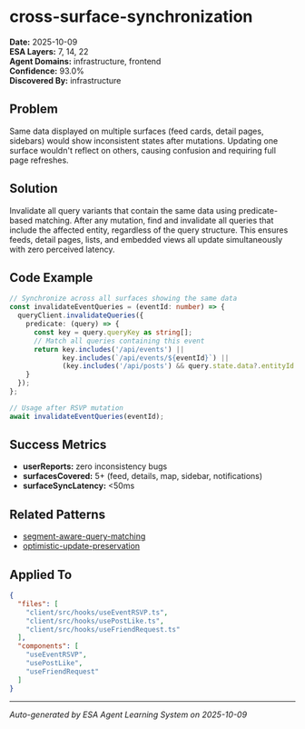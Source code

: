 # cross-surface-synchronization

**Date:** 2025-10-09  
**ESA Layers:** 7, 14, 22  
**Agent Domains:** infrastructure, frontend  
**Confidence:** 93.0%  
**Discovered By:** infrastructure

## Problem

Same data displayed on multiple surfaces (feed cards, detail pages, sidebars) would show inconsistent states after mutations. Updating one surface wouldn't reflect on others, causing confusion and requiring full page refreshes.

## Solution

Invalidate all query variants that contain the same data using predicate-based matching. After any mutation, find and invalidate all queries that include the affected entity, regardless of the query structure. This ensures feeds, detail pages, lists, and embedded views all update simultaneously with zero perceived latency.

## Code Example

```typescript
// Synchronize across all surfaces showing the same data
const invalidateEventQueries = (eventId: number) => {
  queryClient.invalidateQueries({
    predicate: (query) => {
      const key = query.queryKey as string[];
      // Match all queries containing this event
      return key.includes('/api/events') || 
             key.includes(`/api/events/${eventId}`) ||
             (key.includes('/api/posts') && query.state.data?.entityId === eventId);
    }
  });
};

// Usage after RSVP mutation
await invalidateEventQueries(eventId);
```

## Success Metrics

- **userReports:** zero inconsistency bugs
- **surfacesCovered:** 5+ (feed, details, map, sidebar, notifications)
- **surfaceSyncLatency:** <50ms

## Related Patterns

- [segment-aware-query-matching](../learnings/segment-aware-query-matching.md)
- [optimistic-update-preservation](../learnings/optimistic-update-preservation.md)

## Applied To

```json
{
  "files": [
    "client/src/hooks/useEventRSVP.ts",
    "client/src/hooks/usePostLike.ts",
    "client/src/hooks/useFriendRequest.ts"
  ],
  "components": [
    "useEventRSVP",
    "usePostLike",
    "useFriendRequest"
  ]
}
```

---

*Auto-generated by ESA Agent Learning System on 2025-10-09*
